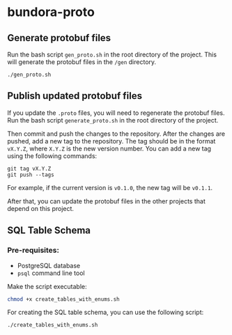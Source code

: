 # bundora-proto

## Generate protobuf files
Run the bash script `gen_proto.sh` in the root directory of the project. This will generate the protobuf files in the `/gen` directory.

```
./gen_proto.sh
```

## Publish updated protobuf files
If you update the `.proto` files, you will need to regenerate the protobuf files. Run the bash script `generate_proto.sh` in the root directory of the project.

Then commit and push the changes to the repository. After the changes are pushed, add a new tag to the repository. 
The tag should be in the format `vX.Y.Z`, where `X.Y.Z` is the new version number. You can add a new tag using the following commands:

```
git tag vX.Y.Z
git push --tags
```

For example, if the current version is `v0.1.0`, the new tag will be `v0.1.1`.

After that, you can update the protobuf files in the other projects that depend on this project.


## SQL Table Schema
### Pre-requisites:
- PostgreSQL database
- `psql` command line tool

Make the script executable:

```bash
chmod +x create_tables_with_enums.sh
```

For creating the SQL table schema, you can use the following script:

```bash
./create_tables_with_enums.sh
```

